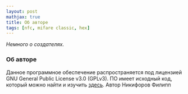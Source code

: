 ```yaml
---
layout: post
mathjax: true
title: Об авторе
tags: [nfc, mifare classic, hex]
---
```

 _Немного о создателях._


### Об авторе

Данное программное обеспечение распространяется под лицензией GNU General Public License v3.0 (GPLv3).
ПО имеет исходный код, который можно найти и изучить [здесь](https://github.com/drfilipp/drfilipp.github.io/tree/master/NfcExclusive/src).
Автор Никифоров Филипп
